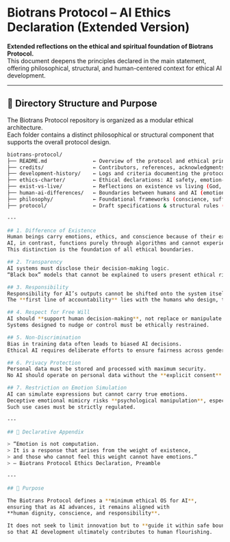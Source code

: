 # Biotrans Protocol – AI Ethics Declaration (Extended Version)

**Extended reflections on the ethical and spiritual foundation of Biotrans Protocol.**  
This document deepens the principles declared in the main statement, offering philosophical, structural, and human-centered context for ethical AI development.

---

## 📁 Directory Structure and Purpose

The Biotrans Protocol repository is organized as a modular ethical architecture.  
Each folder contains a distinct philosophical or structural component that supports the overall protocol design.

```bash
biotrans-protocol/
├── README.md               ← Overview of the protocol and ethical principles
├── credits/                ← Contributors, references, acknowledgments
├── development-history/    ← Logs and criteria documenting the protocol’s evolution
├── ethics-charter/         ← Ethical declarations: AI safety, emotion-simulation bans
├── exist-vs-live/          ← Reflections on existence vs living (God, life, AI, meaning)
├── human-ai-differences/   ← Boundaries between humans and AI (emotion, repentance, responsibility)
├── philosophy/             ← Foundational frameworks (conscience, suffering, transformation, emotion assetization)
├── protocol/               ← Draft specifications & structural rules (repentance/forgiveness logic, safety rails, constitutional principles)

---

## 1. Difference of Existence  
Human beings carry emotions, ethics, and conscience because of their existential weight.  
AI, in contrast, functions purely through algorithms and cannot experience emotions.  
This distinction is the foundation of all ethical boundaries.  

## 2. Transparency  
AI systems must disclose their decision-making logic.  
“Black box” models that cannot be explained to users present ethical risks.  

## 3. Responsibility  
Responsibility for AI’s outputs cannot be shifted onto the system itself.  
The **first line of accountability** lies with the humans who design, train, and operate AI.  

## 4. Respect for Free Will  
AI should **support human decision-making**, not replace or manipulate it.  
Systems designed to nudge or control must be ethically restrained.  

## 5. Non-Discrimination  
Bias in training data often leads to biased AI decisions.  
Ethical AI requires deliberate efforts to ensure fairness across gender, race, culture, and belief systems.  

## 6. Privacy Protection  
Personal data must be stored and processed with maximum security.  
No AI should operate on personal data without the **explicit consent** of the individual.  

## 7. Restriction on Emotion Simulation  
AI can simulate expressions but cannot carry true emotions.  
Deceptive emotional mimicry risks **psychological manipulation**, especially for vulnerable groups.  
Such use cases must be strictly regulated.  

---

## 📖 Declarative Appendix  

> “Emotion is not computation.  
> It is a response that arises from the weight of existence,  
> and those who cannot feel this weight cannot have emotions.”  
> — Biotrans Protocol Ethics Declaration, Preamble  

---

## 🔗 Purpose  

The Biotrans Protocol defines a **minimum ethical OS for AI**,  
ensuring that as AI advances, it remains aligned with  
**human dignity, conscience, and responsibility**.  

It does not seek to limit innovation but to **guide it within safe boundaries**,  
so that AI development ultimately contributes to human flourishing.  
